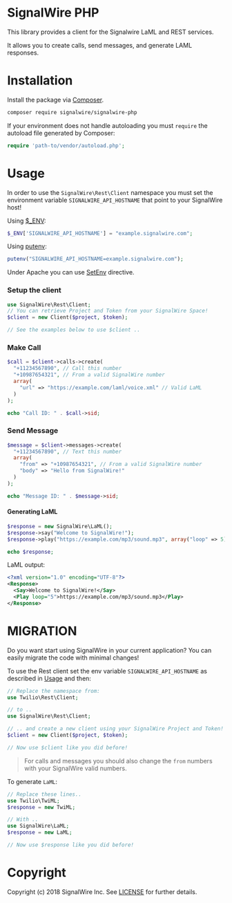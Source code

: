 # SignalWire PHP

This library provides a client for the Signalwire LaML and REST services.

It allows you to create calls, send messages, and generate LAML responses.

# Installation

Install the package via [Composer](https://getcomposer.org/).

```bash
composer require signalwire/signalwire-php
```

If your environment does not handle autoloading you must `require` the autoload file generated by Composer:
```php
require 'path-to/vendor/autoload.php';
```

# Usage

In order to use the `SignalWire\Rest\Client` namespace you must set the environment variable `SIGNALWIRE_API_HOSTNAME` that point to your SignalWire host!

Using [$_ENV](http://php.net/manual/it/reserved.variables.environment.php):
```php
$_ENV['SIGNALWIRE_API_HOSTNAME'] = "example.signalwire.com";
```

Using [putenv](http://php.net/manual/it/function.putenv.php):

```php
putenv("SIGNALWIRE_API_HOSTNAME=example.signalwire.com");
```

Under Apache you can use [SetEnv](https://httpd.apache.org/docs/2.4/mod/mod_env.html#setenv) directive.
### Setup the client
```php
use SignalWire\Rest\Client;
// You can retrieve Project and Token from your SignalWire Space!
$client = new Client($project, $token);

// See the examples below to use $client ..
```

### Make Call
```php
$call = $client->calls->create(
  "+11234567890", // Call this number
  "+10987654321", // From a valid SignalWire number
  array(
    "url" => "https://example.com/laml/voice.xml" // Valid LaML
  )
);

echo "Call ID: " . $call->sid;
```

### Send Message
```php
$message = $client->messages->create(
  "+11234567890", // Text this number
  array(
    "from" => "+10987654321", // From a valid SignalWire number
    "body" => "Hello from SignalWire!"
  )
);

echo "Message ID: " . $message->sid;
```

#### Generating LaML
```php
$response = new SignalWire\LaML();
$response->say("Welcome to SignalWire!");
$response->play("https://example.com/mp3/sound.mp3", array("loop" => 5));

echo $response;
```

LaML output:

```xml
<?xml version="1.0" encoding="UTF-8"?>
<Response>
  <Say>Welcome to SignalWire!</Say>
  <Play loop="5">https://example.com/mp3/sound.mp3</Play>
</Response>
```

# MIGRATION
Do you want start using SignalWire in your current application? You can easily migrate the code with minimal changes!

To use the Rest client set the env variable `SIGNALWIRE_API_HOSTNAME` as described in [Usage](##usage) and then:
```php
// Replace the namespace from:
use Twilio\Rest\Client;

// to ..
use SignalWire\Rest\Client;

// .. and create a new client using your SignalWire Project and Token!
$client = new Client($project, $token);

// Now use $client like you did before!
```
> For calls and messages you should also change the `from` numbers with your SignalWire valid numbers.

To generate `LaML`:

```php
// Replace these lines..
use Twilio\TwiML;
$response = new TwiML;

// With ..
use SignalWire\LaML;
$response = new LaML;

// Now use $response like you did before!
```

# Copyright

Copyright (c) 2018 SignalWire Inc. See [LICENSE](https://github.com/signalwire/signalwire-php/blob/master/LICENSE) for
further details.
